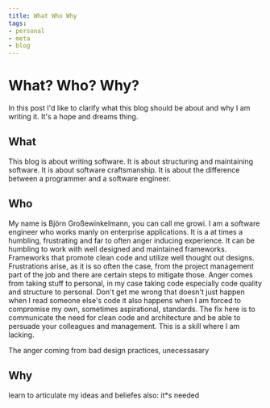 ```yaml
---
title: What Who Why
tags:
- personal
- meta
- blog
---
```

# What? Who? Why?
In this post I'd like to clarify what this blog should be about and why I am writing it. It's a hope and dreams thing.

## What
This blog is about writing software. It is about structuring and maintaining software. It is about software craftsmanship. It is about the difference between a programmer and a software engineer.

## Who 
My name is Björn Großewinkelmann, you can call me growi. I am a software engineer who works manly on enterprise applications. It is a at times a humbling, frustrating and far to often anger inducing experience. 
It can be humbling to work with well designed and maintained frameworks. Frameworks that promote clean code and utilize well thought out designs.
Frustrations arise, as it is so often the case, from the project management part of the job and there are certain steps to mitigate those. 
Anger comes from taking stuff to personal, in my case taking code especially code quality and structure to personal. Don't get me wrong that doesn't just happen when I read someone else's code it also happens when I am forced to compromise my own, sometimes aspirational, standards. The fix here is to communicate the need for clean code and architecture and be able to persuade your colleagues and management. This is a skill where I am lacking.

The anger coming from bad design practices, unecessasary 

## Why
learn to articulate my ideas and beliefes
also: it*s needed
<!--stackedit_data:
eyJoaXN0b3J5IjpbLTE2Nzg0ODYwNDQsLTE1ODQ5NjExNDcsLT
Q0NDY5OTkxNCwxNDgxNjg5MTAzLC02MTAzNzM0NzgsLTEwOTk4
NDM5MiwtNTUxMjUyMDIwLDE5NjM2NTMxOTQsMTI1MTE0MTQ2Ny
wxMTAxNDQ1MTM0LC0xNjg5NTg0NDk3LC0xNzM3NzEyNzUxLC01
NzQ2NTM2OCwxOTM2NzU1NDQ5LC01MDA0NzQyMzZdfQ==
-->
